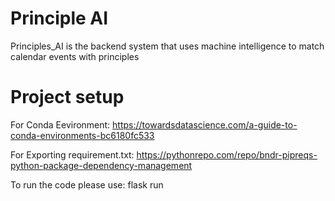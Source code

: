# Principle AI
Principles_AI is the backend system that uses machine intelligence to match calendar events with principles

# Project setup
For Conda Eevironment: https://towardsdatascience.com/a-guide-to-conda-environments-bc6180fc533

For Exporting requirement.txt: https://pythonrepo.com/repo/bndr-pipreqs-python-package-dependency-management

To run the code please use: flask run
